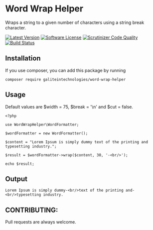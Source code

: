 # Word Wrap Helper
Wraps a string to a given number of characters using a string break character.

[![Latest Version](https://img.shields.io/packagist/v/nexuslinkservices/word-wrap-helper.svg?style=flat-square)](https://packagist.org/packages/nexuslinkservices/word-wrap-helper)
[![Software License](http://img.shields.io/badge/license-MIT-brightgreen.svg?style=flat-square)](LICENSE)
[![Scrutinizer Code Quality](https://scrutinizer-ci.com/g/nexuslinkservices/word-wrap-helper/badges/quality-score.png?b=master)](https://scrutinizer-ci.com/g/nexuslinkservices/word-wrap-helper/?branch=master)
[![Build Status](https://scrutinizer-ci.com/g/nexuslinkservices/word-wrap-helper/badges/build.png?b=master)](https://scrutinizer-ci.com/g/nexuslinkservices/word-wrap-helper/build-status/master)

## Installation

If you use composer, you can add this package by running 

````
composer require galiteintechnologies/word-wrap-helper
````

## Usage

Default values are $width = 75, $break = '\n' and $cut = false. 

```
<?php

use WordWrapHelper\WordFormatter;

$wordFormatter = new WordFormatter();
        
$content = "Lorem Ipsum is simply dummy text of the printing and typesetting industry.";

$result = $wordFormatter->wrap($content, 30, '-<br/>');

echo $result;
```

## Output

```
Lorem Ipsum is simply dummy-<br/>text of the printing and-<br/>typesetting industry.
```

## CONTRIBUTING:

Pull requests are always welcome.
